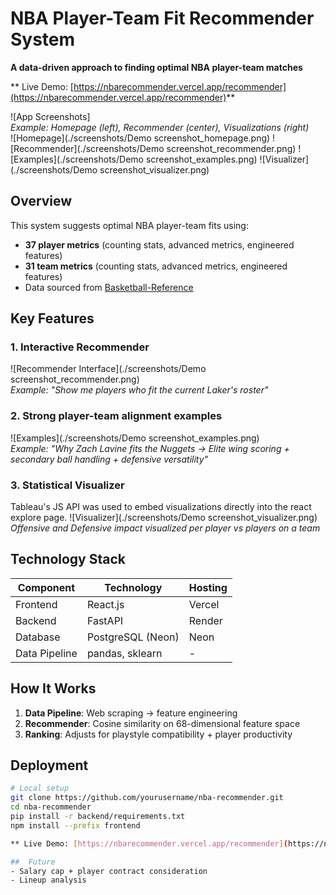 # NBA Player-Team Fit Recommender System  
**A data-driven approach to finding optimal NBA player-team matches**  

** Live Demo: [https://nbarecommender.vercel.app/recommender](https://nbarecommender.vercel.app/recommender)**  

![App Screenshots]  
*Example: Homepage (left), Recommender (center), Visualizations (right)*  
![Homepage](./screenshots/Demo screenshot_homepage.png)
![Recommender](./screenshots/Demo screenshot_recommender.png)
![Examples](./screenshots/Demo screenshot_examples.png)
![Visualizer](./screenshots/Demo screenshot_visualizer.png)

## Overview  
This system suggests optimal NBA player-team fits using:  
- **37 player metrics** (counting stats, advanced metrics, engineered features)  
- **31 team metrics** (counting stats, advanced metrics, engineered features)
- Data sourced from [Basketball-Reference](https://www.basketball-reference.com/)  

##  Key Features  

### 1. Interactive Recommender  
![Recommender Interface](./screenshots/Demo screenshot_recommender.png)  
*Example: "Show me players who fit the current Laker's roster"*  

### 2. Strong player-team alignment examples
![Examples](./screenshots/Demo screenshot_examples.png)  
*Example: "Why Zach Lavine fits the Nuggets → Elite wing scoring + secondary ball handling + defensive versatility"*  

### 3. Statistical Visualizer
Tableau's JS API was used to embed visualizations directly into the react explore page.
![Visualizer](./screenshots/Demo screenshot_visualizer.png)  
*Offensive and Defensive impact visualized per player vs players on a team*  

## Technology Stack  
| Component       | Technology               | Hosting  |
|-----------------|--------------------------|----------|
| Frontend        | React.js         | Vercel   |
| Backend         | FastAPI                  | Render   |
| Database        | PostgreSQL (Neon)        | Neon     |
| Data Pipeline   | pandas, sklearn           | -        |

## How It Works  
1. **Data Pipeline**: Web scraping → feature engineering  
2. **Recommender**: Cosine similarity on 68-dimensional feature space  
3. **Ranking**: Adjusts for playstyle compatibility + player productivity

##  Deployment  
```bash
# Local setup
git clone https://github.com/yourusername/nba-recommender.git
cd nba-recommender
pip install -r backend/requirements.txt
npm install --prefix frontend

** Live Demo: [https://nbarecommender.vercel.app/recommender](https://nbarecommender.vercel.app/recommender)**  

##  Future
- Salary cap + player contract consideration
- Lineup analysis
